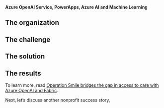 **Azure OpenAI Service, PowerApps, Azure AI and Machine Learning**

_<add Intro text>_

## The organization


## The challenge



## The solution



## The results



To learn more, read [Operation Smile bridges the gap in access to care with Azure OpenAI and Fabric](https://www.microsoft.com/customers/story/19752-operation-smile-azure-ai-and-machine-learning?msockid=28b8f1b4a48c60e10eaee4a3a52b61e6).

Next, let’s discuss another nonprofit success story, 
